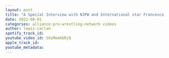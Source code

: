 ```yaml
---
layout: post
title: "A Special Interview with NJPW and International star Francesco Akira"
date: 2022-08-01
categories: alliance-pro-wrestling-network videos
author: lewis-carlan
spotify_track_id: 
youtube_video_id: S9iMemXbRjQ
apple_track_id: 
youtube_metadata: 
---
```

